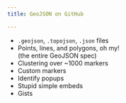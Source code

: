 ```yaml
---
title: GeoJSON on GitHub

---
```


* `.geojson`, `.topojson`, `.json` files
* Points, lines, and polygons, oh my!<br />(the entire GeoJSON spec)
* Clustering over ~1000 markers
* Custom markers
* Identify popups
* Stupid simple embeds
* Gists

